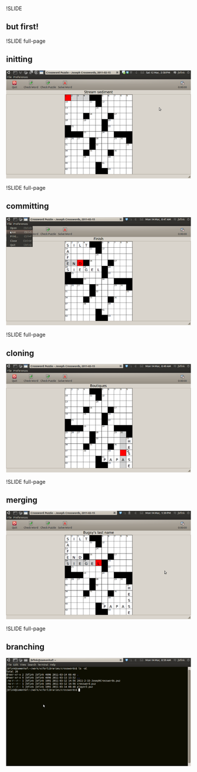 !SLIDE 
## but first! ##

!SLIDE full-page
## initting ##
![](img/crossword0.png)

!SLIDE full-page
## committing ##
![](img/crossword-save.png)

!SLIDE full-page
## cloning ##
![](img/crossword-player2.png)

!SLIDE full-page
## merging ##
![](img/crossword-combo.png)

!SLIDE full-page
## branching ##
![](img/crosswords-directory.png)

